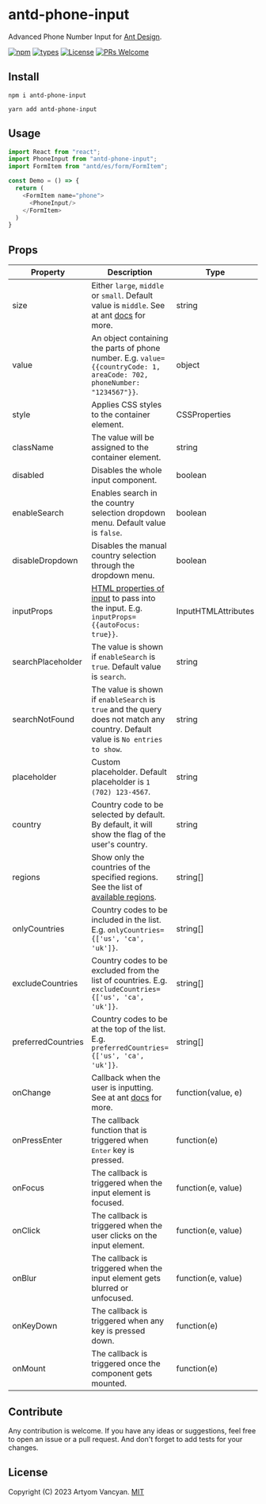 # antd-phone-input

Advanced Phone Number Input for [Ant Design](https://github.com/ant-design/ant-design).

[![npm](https://img.shields.io/npm/v/antd-phone-input)](https://www.npmjs.com/package/antd-phone-input)
[![types](https://img.shields.io/npm/types/antd-phone-input)](https://www.npmjs.com/package/antd-phone-input)
[![License](https://img.shields.io/npm/l/antd-phone-input)](https://github.com/ArtyomVancyan/antd-phone-input/blob/master/LICENSE)
[![PRs Welcome](https://img.shields.io/badge/PRs-welcome-brightgreen.svg)](https://makeapullrequest.com)

## Install

```shell
npm i antd-phone-input
```

```shell
yarn add antd-phone-input
```

## Usage

```javascript
import React from "react";
import PhoneInput from "antd-phone-input";
import FormItem from "antd/es/form/FormItem";

const Demo = () => {
  return (
    <FormItem name="phone">
      <PhoneInput/>
    </FormItem>
  )
}
```

## Props

| Property           | Description                                                                                                                     | Type                |
|--------------------|---------------------------------------------------------------------------------------------------------------------------------|---------------------|
| size               | Either `large`, `middle` or `small`. Default value is `middle`. See at ant [docs][antInputProps] for more.                      | string              |
| value              | An object containing the parts of phone number. E.g. `value={{countryCode: 1, areaCode: 702, phoneNumber: "1234567"}}`.         | object              |
| style              | Applies CSS styles to the container element.                                                                                    | CSSProperties       |
| className          | The value will be assigned to the container element.                                                                            | string              |
| disabled           | Disables the whole input component.                                                                                             | boolean             |
| enableSearch       | Enables search in the country selection dropdown menu. Default value is `false`.                                                | boolean             |
| disableDropdown    | Disables the manual country selection through the dropdown menu.                                                                | boolean             |
| inputProps         | [HTML properties of input][htmlInputProps] to pass into the input.  E.g. `inputProps={{autoFocus: true}}`.                      | InputHTMLAttributes |
| searchPlaceholder  | The value is shown if `enableSearch` is `true`. Default value is `search`.                                                      | string              |
| searchNotFound     | The value is shown if `enableSearch` is `true` and the query does not match any country. Default value is `No entries to show`. | string              |
| placeholder        | Custom placeholder. Default placeholder is `1 (702) 123-4567`.                                                                  | string              |
| country            | Country code to be selected by default. By default, it will show the flag of the user's country.                                | string              |
| regions            | Show only the countries of the specified regions. See the list of [available regions][reactPhoneRegions].                       | string[]            |
| onlyCountries      | Country codes to be included in the list. E.g. `onlyCountries={['us', 'ca', 'uk']}`.                                            | string[]            |
| excludeCountries   | Country codes to be excluded from the list of countries. E.g. `excludeCountries={['us', 'ca', 'uk']}`.                          | string[]            |
| preferredCountries | Country codes to be at the top of the list. E.g. `preferredCountries={['us', 'ca', 'uk']}`.                                     | string[]            |
| onChange           | Callback when the user is inputting. See at ant [docs][antInputProps] for more.                                                 | function(value, e)  |
| onPressEnter       | The callback function that is triggered when <kbd>Enter</kbd> key is pressed.                                                   | function(e)         |
| onFocus            | The callback is triggered when the input element is focused.                                                                    | function(e, value)  |
| onClick            | The callback is triggered when the user clicks on the input element.                                                            | function(e, value)  |
| onBlur             | The callback is triggered when the input element gets blurred or unfocused.                                                     | function(e, value)  |
| onKeyDown          | The callback is triggered when any key is pressed down.                                                                         | function(e)         |
| onMount            | The callback is triggered once the component gets mounted.                                                                      | function(e)         |

## Contribute

Any contribution is welcome. If you have any ideas or suggestions, feel free to open an issue or a pull request. And
don't forget to add tests for your changes.

## License

Copyright (C) 2023 Artyom Vancyan. [MIT](LICENSE)

[antInputProps]:https://ant.design/components/input#input

[reactPhoneRegions]:https://github.com/bl00mber/react-phone-input-2#regions

[htmlInputProps]:https://developer.mozilla.org/en-US/docs/Web/HTML/Element/input#attributes
